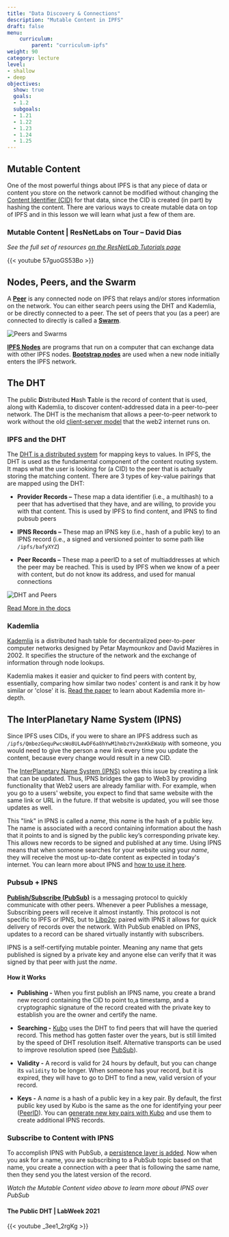 ```yaml
---
title: "Data Discovery & Connections"
description: "Mutable Content in IPFS"
draft: false
menu:
    curriculum:
        parent: "curriculum-ipfs"
weight: 90
category: lecture
level:
- shallow
- deep
objectives:
  show: true
  goals:
  - 1.2
  subgoals:
  - 1.21
  - 1.22
  - 1.23
  - 1.24
  - 1.25
---
```



<!-- ## Content Identifiers
with IPFS, instead of using a **URL** (**U**niform **R**esource **L**ocator) that the current world wide web uses to locate content, where it is located, stored in a server, and router to using the DNS (Domain Name Service), all content on the network is given a **C**ontent **ID**entifier (**CID**) that is able to locate any given unique piece of content according to _what_ it is instead of _where_ it is. This enables content to not only be universally identifiable, but also hosted by 1, 10, 100, or thousands of peers, and seeded from multiple sources. -->

## Mutable Content
One of the most powerful things about IPFS is that any piece of data or content you store on the network cannot be modified without changing the [Content Identifier (CID)](https://protocol-labs.gitbook.io/launchpad-curriculum/launchpad-learning-resources/ipld/content-addressing-and-cids) for that data, since the CID is created (in part) by hashing the content. There are various ways to create mutable data on top of IPFS and in this lesson we will learn what just a few of them are.

### Mutable Content | ResNetLabs on Tour – David Dias
_See the full set of resources [on the ResNetLab Tutorials page](https://research.protocol.ai/tutorials/resnetlab-on-tour)_

{{< youtube 57guoGS53Bo >}}

## Nodes, Peers, and the Swarm

A **[Peer](https://docs.ipfs.io/concepts/glossary/#peer)** is any connected node on IPFS that relays and/or stores information on the network. You can either search peers using the DHT and Kademlia, or be directly connected to a peer. The set of peers that you (as a peer) are connected to directly is called a **[Swarm](https://docs.ipfs.io/concepts/glossary/#swarm)**.

![Peers and Swarms](peer-swarm.png)

**[IPFS Nodes](https://docs.ipfs.io/concepts/nodes/)** are programs that run on a computer that can exchange data with other IPFS nodes. **[Bootstrap nodes](https://docs.ipfs.io/concepts/nodes/#bootstrap)** are used when a new node initially enters the IPFS network.

## The DHT

The public **D**istributed **H**ash **T**able is the record of content that is used, along with Kademlia, to discover content-addressed data in a peer-to-peer network. The DHT is the mechanism that allows a peer-to-peer network to work without the old [client-server model](https://en.wikipedia.org/wiki/Client%E2%80%93server_model) that the web2 internet runs on.

### IPFS and the DHT
The [DHT is a distributed system](https://medium.com/coinmonks/a-brief-overview-of-kademlia-and-its-use-in-various-decentralized-platforms-da08a7f72b8f) for mapping keys to values. In IPFS, the DHT is used as the fundamental component of the content routing system. It maps what the user is looking for (a CID) to the peer that is actually storing the matching content. There are 3 types of key-value pairings that are mapped using the DHT:

* **Provider Records –** These map a data identifier (i.e., a multihash) to a peer that has advertised that they have, and are willing, to provide you with that content. This is used by IPFS to find content, and IPNS to find pubsub peers

* **IPNS Records –** These map an IPNS key (i.e., hash of a public key) to an IPNS record (i.e., a signed and versioned pointer to some path like `/ipfs/bafyXYZ`)

* **Peer Records –** These map a peerID to a set of multiaddresses at which the peer may be reached. This is used by IPFS when we know of a peer with content, but do not know its address, and used for manual connections

![DHT and Peers](dht-peers.png)

[Read More in the docs](https://docs.ipfs.io/concepts/dht)

### Kademlia

[Kademlia](https://en.wikipedia.org/wiki/Kademlia) is a distributed hash table for decentralized peer-to-peer computer networks designed by Petar Maymounkov and David Mazières in 2002. It specifies the structure of the network and the exchange of information through node lookups.

Kademlia makes it easier and quicker to find peers with content by, essentially, comparing how similar two nodes' content is and rank it by how similar or 'close' it is. [Read the paper](https://pdos.csail.mit.edu/~petar/papers/maymounkov-kademlia-lncs.pdf) to learn about Kademlia more in-depth.


## The InterPlanetary Name System (IPNS)

Since IPFS uses CIDs, if you were to share an IPFS address such as `/ipfs/QmbezGequPwcsWo8UL4wDF6a8hYwM1hmbzYv2mnKkEWaUp` with someone, you would need to give the person a new link every time you update the content, because every change would result in a new CID.

The [InterPlanetary Name System (IPNS)](https://docs.ipfs.io/concepts/ipns/#interplanetary-name-system-ipns) solves this issue by creating a link that can be updated. Thus, IPNS bridges the gap to Web3 by providing functionality that Web2 users are already familiar with. For example, when you go to a users' website, you expect to find that same website with the same link or URL in the future. If that website is updated, you will see those updates as well.


This "link" in IPNS is called a _name_, this _name_ is the hash of a public key. The name is associated with a record containing information about the hash that it points to and is signed by the public key’s corresponding private key. This allows new records to be signed and published at any time. Using IPNS means that when someone searches for your website using your _name_, they will receive the most up-to-date content as expected in today's internet. You can learn more about IPNS and [how to use it here](https://docs.ipfs.tech/concepts/ipns/#example-ipns-setup-with-cli).

### Pubsub + IPNS

[**Publish/Subscribe (PubSub)**](https://docs.libp2p.io/concepts/publish-subscribe/) is a messaging protocol to quickly communicate with other peers. Whenever a peer Publishes a message, Subscribing peers will receive it almost instantly. This protocol is not specific to IPFS or IPNS, but to [Libp2p](https://docs.ipfs.tech/concepts/libp2p/); paired with IPNS it allows for quick delivery of records over the network. With PubSub enabled on IPNS, updates to a record can be shared virtually instantly with subscribers.

IPNS is a self-certifying mutable pointer. Meaning any name that gets published is signed by a private key and anyone else can verify that it was signed by that peer with just the _name_.

#### How it Works

* **Publishing -** When you first publish an IPNS name, you create a brand new record containing the CID to point to,a timestamp, and a cryptographic signature of the record created with the private key to establish you are the owner and certify the name.

* **Searching -** [Kubo](https://github.com/ipfs/kubo) uses the DHT to find peers that will have the queried record. This method has gotten faster over the years, but is still limited by the speed of DHT resolution itself. Alternative transports can be used to improve resolution speed (see [PubSub](#pubsub--ipns)).

* **Validity -** A record is valid for 24 hours by default, but you can change its `validity` to be longer. When someone has your record, but it is expired, they will have to go to DHT to find a new, valid version of your record.

* **Keys -** A _name_ is a hash of a public key in a key pair. By default, the first public key used by Kubo is the same as the one for identifying your peer ([PeerID](https://docs.ipfs.tech/concepts/glossary/#peer-id)). You can [generate new key pairs with Kubo](https://docs.ipfs.tech/reference/kubo/cli/#ipfs-key-gen) and use them to create additional IPNS records.

### Subscribe to Content with IPNS

 To accomplish IPNS with PubSub, a [persistence layer is added](https://github.com/ipfs/specs/blob/main/ipns/IPNS_PUBSUB.md#layering-persistence-onto-libp2p-pubsub). Now when you ask for a name, you are subscribing to a PubSub topic based on that name, you create a connection with a peer that is following the same name, then they send you the latest version of the record.

_Watch the Mutable Content video above to learn more about IPNS over PubSub_

#### The Public DHT | LabWeek 2021 <!-- Who Presented?  -->
<!-- Add a context paragraph-- The DHT keeps the IPFS Network of Peers Connected... -->

{{< youtube _3ee1_2rgKg >}}

<!--
### DNSLink

[DNSLink](https://docs.ipfs.tech/concepts/glossary/#dnslink) is a standard for a mutable pointer system that stores its links in DNS TXT records corresponding to a given domain name. With DNSLink you can use a mutable pointer like a DNS domain name to point to content-addressed data in IPFS.

The benefits of DNSLink include:
- Human-readable mutable pointers, e.g. `/ipns/libp2p.io`.
- It leverages the distributed architecture of DNS to enable internet-scale mutable names or pointers which interoperate with IPFS.
- In many cases, resolving a DNSLink pointer is faster than IPNS.

For example, `libp2p.io` has a TXT DNS record `_dnslink.libp2p.io` with the value `dnslink=/ipfs/bafybeibwlrl7olq5sggibzucp5s6y5n22numfpyjlzntnuvgs5zt2umjuu`. This DNS record can be _mutated_ at any point to point to a new CID.

### Pubsub + IPNS

To accomplish IPNS over PubSub, a [persistence layer had to be added](https://github.com/ipfs/specs/blob/main/ipns/IPNS_PUBSUB.md#layering-persistence-onto-libp2p-pubsub). Now when you ask for a name, you are subcribing to a PubSub topic based on that name, you create a connection with a peer that is following the same name, then they send you the latest version of the record. The key differentiating factor between IPNS-over-PubSub and IPNS-over-the-DHT (the default behavior) is opening a streaming connection between peers. This way, peers are sending the latest record directly from their local node, as opposed to the default behavior of searching the DHT for the peer with latest version of a record. This means records shared over Pubsub are not available on the DHT and vise versa, unless the publisher opts-in to publish records to both routing options. If you would like to activate IPNS over Pubsub on your Kubo node, you can check out the [`Ipns.UsePubsub` option](https://github.com/ipfs/kubo/blob/master/docs/config.md#ipns) in the config file.


Source: _We highly recommend watching the [video above](https://protocol-labs.gitbook.io/launchpad-curriculum/launchpad-learning-resources/ipfs/mutable-content#the-inter-planetary-name-system-ipns) to learn more about IPNS over PubSub_ -->
